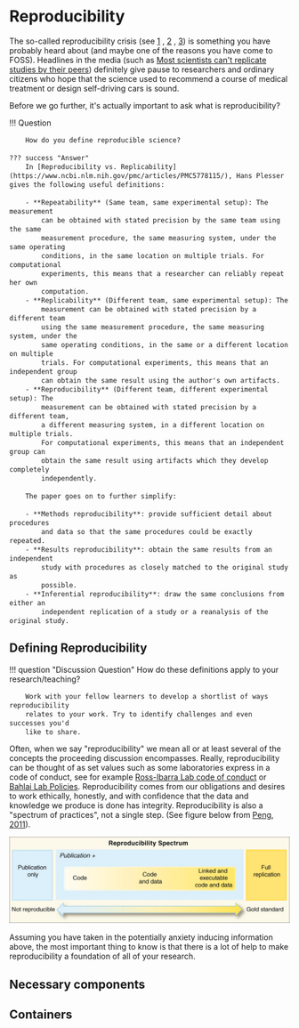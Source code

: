 # Reproducibility

The so-called reproducibility crisis (see [1](https://www.nature.com/articles/533452a) , [2](https://www.nature.com/collections/prbfkwmwvz) , [3](https://blogs.scientificamerican.com/observations/to-fix-the-reproducibility-crisis-rethink-how-we-do-experiments/)) is something you have
probably heard about (and maybe one of the reasons you have come to FOSS).
Headlines in the media (such as [Most scientists can't replicate studies by their peers](https://www.bbc.com/news/science-environment-39054778))
definitely give pause to researchers and ordinary citizens who hope
that the science used to recommend a course of medical treatment or design
self-driving cars is sound.

Before we go further, it's actually important to ask what is reproducibility?

!!! Question

        How do you define reproducible science?
        
    ??? success "Answer"
        In [Reproducibility vs. Replicability](https://www.ncbi.nlm.nih.gov/pmc/articles/PMC5778115/), Hans Plesser gives the following useful definitions:

        - **Repeatability** (Same team, same experimental setup): The measurement
            can be obtained with stated precision by the same team using the same
            measurement procedure, the same measuring system, under the same operating
            conditions, in the same location on multiple trials. For computational
            experiments, this means that a researcher can reliably repeat her own
            computation.
        - **Replicability** (Different team, same experimental setup): The
            measurement can be obtained with stated precision by a different team
            using the same measurement procedure, the same measuring system, under the
            same operating conditions, in the same or a different location on multiple
            trials. For computational experiments, this means that an independent group
            can obtain the same result using the author's own artifacts.
        - **Reproducibility** (Different team, different experimental setup): The
            measurement can be obtained with stated precision by a different team,
            a different measuring system, in a different location on multiple trials.
            For computational experiments, this means that an independent group can
            obtain the same result using artifacts which they develop completely
            independently.

        The paper goes on to further simplify:

        - **Methods reproducibility**: provide sufficient detail about procedures
            and data so that the same procedures could be exactly repeated.
        - **Results reproducibility**: obtain the same results from an independent
            study with procedures as closely matched to the original study as
            possible.
        - **Inferential reproducibility**: draw the same conclusions from either an
            independent replication of a study or a reanalysis of the original study.

## Defining Reproducibility

!!! question "Discussion Question"
        How do these definitions apply to your research/teaching?

        Work with your fellow learners to develop a shortlist of ways reproducibility
        relates to your work. Try to identify challenges and even successes you'd
        like to share.

Often, when we say "reproducibility" we mean all or at least several of the
concepts the proceeding discussion encompasses. Really, reproducibility can be
thought of as set values such as some laboratories express in a code of conduct,
see for example [Ross-Ibarra Lab code of conduct](http://www.rilab.org/expectations.html) or [Bahlai Lab Policies](https://github.com/BahlaiLab/Policies/blob/master/Project_completion.md).
Reproducibility comes from our obligations and desires to work ethically,
honestly, and with confidence that the data and knowledge we produce is done
has integrity. Reproducibility is also a "spectrum of practices", not a
single step. (See figure below from [Peng, 2011](ttps://science.sciencemag.org/content/334/6060/1226)).

![spectrum](assets/reproducibility-spectrum.png)

Assuming you have taken in the potentially anxiety inducing information above,
the most important thing to know is that there is a lot of help to make
reproducibility a foundation of all of your research.

## Necessary components

## Containers
